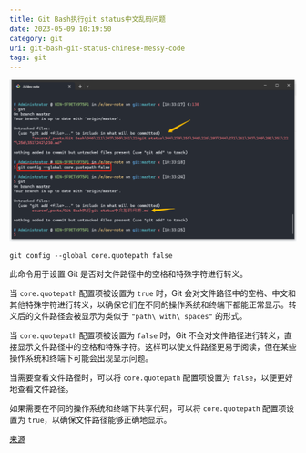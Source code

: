 ```yaml
---
title: Git Bash执行git status中文乱码问题
date: 2023-05-09 10:19:50
category: git
uri: git-bash-git-status-chinese-messy-code
tags: git
---
```


![截图](/images/20230509103501.png)

```shell
git config --global core.quotepath false
```

此命令用于设置 Git 是否对文件路径中的空格和特殊字符进行转义。

当 `core.quotepath` 配置项被设置为 `true` 时，Git 会对文件路径中的空格、中文和其他特殊字符进行转义，以确保它们在不同的操作系统和终端下都能正常显示。转义后的文件路径会被显示为类似于 `"path\ with\ spaces"` 的形式。

当 `core.quotepath` 配置项被设置为 `false` 时，Git 不会对文件路径进行转义，直接显示文件路径中的空格和特殊字符。这样可以使文件路径更易于阅读，但在某些操作系统和终端下可能会出现显示问题。

当需要查看文件路径时，可以将 `core.quotepath` 配置项设置为 `false`，以便更好地查看文件路径。

如果需要在不同的操作系统和终端下共享代码，可以将 `core.quotepath` 配置项设置为 `true`，以确保文件路径能够正确地显示。


[来源](https://www.zhihu.com/tardis/bd/art/452682481)
